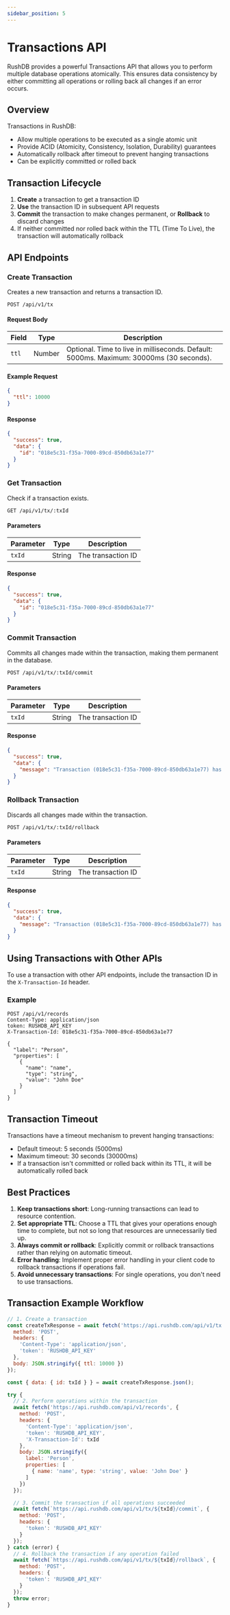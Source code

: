 ```yaml
---
sidebar_position: 5
---
```


# Transactions API

RushDB provides a powerful Transactions API that allows you to perform multiple database operations atomically. This ensures data consistency by either committing all operations or rolling back all changes if an error occurs.

## Overview

Transactions in RushDB:
- Allow multiple operations to be executed as a single atomic unit
- Provide ACID (Atomicity, Consistency, Isolation, Durability) guarantees
- Automatically rollback after timeout to prevent hanging transactions
- Can be explicitly committed or rolled back

## Transaction Lifecycle

1. **Create** a transaction to get a transaction ID
2. **Use** the transaction ID in subsequent API requests
3. **Commit** the transaction to make changes permanent, or **Rollback** to discard changes
4. If neither committed nor rolled back within the TTL (Time To Live), the transaction will automatically rollback

## API Endpoints

### Create Transaction

Creates a new transaction and returns a transaction ID.

```http
POST /api/v1/tx
```

#### Request Body

| Field | Type   | Description |
|-------|--------|-------------|
| `ttl` | Number | Optional. Time to live in milliseconds. Default: 5000ms. Maximum: 30000ms (30 seconds). |

#### Example Request

```json
{
  "ttl": 10000
}
```

#### Response

```json
{
  "success": true,
  "data": {
    "id": "018e5c31-f35a-7000-89cd-850db63a1e77"
  }
}
```

### Get Transaction

Check if a transaction exists.

```http
GET /api/v1/tx/:txId
```

#### Parameters

| Parameter | Type   | Description |
|-----------|--------|-------------|
| `txId`    | String | The transaction ID |

#### Response

```json
{
  "success": true,
  "data": {
    "id": "018e5c31-f35a-7000-89cd-850db63a1e77"
  }
}
```

### Commit Transaction

Commits all changes made within the transaction, making them permanent in the database.

```http
POST /api/v1/tx/:txId/commit
```

#### Parameters

| Parameter | Type   | Description |
|-----------|--------|-------------|
| `txId`    | String | The transaction ID |

#### Response

```json
{
  "success": true,
  "data": {
    "message": "Transaction (018e5c31-f35a-7000-89cd-850db63a1e77) has been successfully committed."
  }
}
```

### Rollback Transaction

Discards all changes made within the transaction.

```http
POST /api/v1/tx/:txId/rollback
```

#### Parameters

| Parameter | Type   | Description |
|-----------|--------|-------------|
| `txId`    | String | The transaction ID |

#### Response

```json
{
  "success": true,
  "data": {
    "message": "Transaction (018e5c31-f35a-7000-89cd-850db63a1e77) has been rolled back."
  }
}
```

## Using Transactions with Other APIs

To use a transaction with other API endpoints, include the transaction ID in the `X-Transaction-Id` header.

### Example

```http
POST /api/v1/records
Content-Type: application/json
token: RUSHDB_API_KEY
X-Transaction-Id: 018e5c31-f35a-7000-89cd-850db63a1e77

{
  "label": "Person",
  "properties": [
    {
      "name": "name",
      "type": "string",
      "value": "John Doe"
    }
  ]
}
```

## Transaction Timeout

Transactions have a timeout mechanism to prevent hanging transactions:

- Default timeout: 5 seconds (5000ms)
- Maximum timeout: 30 seconds (30000ms)
- If a transaction isn't committed or rolled back within its TTL, it will be automatically rolled back

## Best Practices

1. **Keep transactions short**: Long-running transactions can lead to resource contention.
2. **Set appropriate TTL**: Choose a TTL that gives your operations enough time to complete, but not so long that resources are unnecessarily tied up.
3. **Always commit or rollback**: Explicitly commit or rollback transactions rather than relying on automatic timeout.
4. **Error handling**: Implement proper error handling in your client code to rollback transactions if operations fail.
5. **Avoid unnecessary transactions**: For single operations, you don't need to use transactions.

## Transaction Example Workflow

```javascript
// 1. Create a transaction
const createTxResponse = await fetch('https://api.rushdb.com/api/v1/tx', {
  method: 'POST',
  headers: {
    'Content-Type': 'application/json',
    'token': 'RUSHDB_API_KEY'
  },
  body: JSON.stringify({ ttl: 10000 })
});

const { data: { id: txId } } = await createTxResponse.json();

try {
  // 2. Perform operations within the transaction
  await fetch('https://api.rushdb.com/api/v1/records', {
    method: 'POST',
    headers: {
      'Content-Type': 'application/json',
      'token': 'RUSHDB_API_KEY',
      'X-Transaction-Id': txId
    },
    body: JSON.stringify({
      label: 'Person',
      properties: [
        { name: 'name', type: 'string', value: 'John Doe' }
      ]
    })
  });

  // 3. Commit the transaction if all operations succeeded
  await fetch(`https://api.rushdb.com/api/v1/tx/${txId}/commit`, {
    method: 'POST',
    headers: {
      'token': 'RUSHDB_API_KEY'
    }
  });
} catch (error) {
  // 4. Rollback the transaction if any operation failed
  await fetch(`https://api.rushdb.com/api/v1/tx/${txId}/rollback`, {
    method: 'POST',
    headers: {
      'token': 'RUSHDB_API_KEY'
    }
  });
  throw error;
}
```
